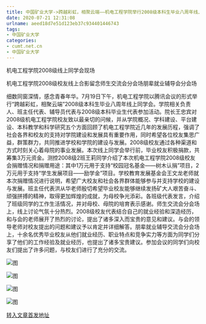 ```yaml
---
title: 中国矿业大学->跨越彩虹，相聚云端——机电工程学院举行2008级本科生毕业八周年线上同学会 | cumt.net.cn
date: 2020-07-21 12:31:08
urlname: aeed18d7e51d123eb37c934401446743
tags: 
- 中国矿业大学
categories:
- cumt.net.cn
- 中国矿业大学
---
```

机电工程学院2008级线上同学会现场

机电工程学院2008级校友线上合影留念师生交流会分会场朋辈就业辅导会分会场

细数同窗深情，感念青春年华。7月19日下午，机电工程学院以腾讯会议的形式举行“跨越彩虹，相聚云端”2008级本科生毕业八周年线上同学会。学院相关负责人、班主任代表、辅导员代表与2008级本科毕业生代表参加活动。院长王忠宾对2008级机电工程学院校友致以最亲切的问候，并从学院概况、学科建设、平台建设、本科教学和科学研究五个方面回顾了机电工程学院近几年的发展历程，强调了社会各界和校友的支持对学院建设和发展具有重要作用，同时希望各位校友集思广益，群策群力，共同推进学校和学院的建设与发展。2008级校友通过各种渠道和方式时刻关心着母院的事业发展。本次线上同学会举行前，毕业校友积极捐款，共筹集3万元资金。测控2008级2班王莉同学介绍了本次机电工程学院2008级校友会捐赠情况和捐赠用途：其中1万元用于支持“校园冠名基金——树木认捐”项目，2万元用于支持“学生发展项目——励学金”项目。学校教育发展基金会王文龙老师就本次捐赠情况进行说明，希望广大校友和社会各界群体能够参与并支持学校的建设与发展。班主任代表洪从华老师殷切希望毕业校友能够继续发扬矿大人艰苦奋斗、顽强拼搏的精神，取得更加辉煌的成就，为母校争光添彩。各班级代表发言，介绍了班级同学的工作生活情况，并对母校、母院的培育表示感谢。师生交流会分会场上，线上讨论气氛十分热烈。2008级校友代表结合自己的就业经验和深造经历，和与会的老师展开了热烈的讨论，提出了诸多深入而宝贵的意见和建议。与会的领导老师对校友提出的问题和建议予以肯定并详细解答。朋辈就业辅导交流会分会场上，十余名优秀毕业校友从他们就业经历、职业特点和竞争实力等方面为同学们分享了他们的工作经验及就业经历，也提出了诸多宝贵建议。参加会议的同学们向校友们提出了许多问题，与校友们进行了充分的交流。

![图](http://xwzx.cumt.edu.cn/_upload/article/images/64/f5/7b4f867d45e08d7de35003173c6a/f258a1e2-d51a-4df4-ab9a-6a6a8d30434f.png)

![图](http://xwzx.cumt.edu.cn/_upload/article/images/64/f5/7b4f867d45e08d7de35003173c6a/4a3dabdf-7938-43d1-9708-47109f60f080.png)

![图](http://xwzx.cumt.edu.cn/_upload/article/images/64/f5/7b4f867d45e08d7de35003173c6a/880832a5-ffa8-4148-ad1d-92a0b032e766.png)

![图](http://xwzx.cumt.edu.cn/_upload/article/images/64/f5/7b4f867d45e08d7de35003173c6a/93036359-15a5-44a8-a35b-5af2349cec66.png)

[转入文章首发地址](http://xwzx.cumt.edu.cn/ba/6a/c523a572010/page.htm)